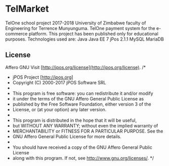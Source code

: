 # TelMarket
TelOne school project 2017-2018 University of Zimbabwe faculty of Engineering for Terrence Munyunguma. TelOne payment system for the e-commerce platform.
This project has been published only for educational purposes. Technologies used are:
Java
Java EE 7
jPos 2.1.1
MySQL MariaDB


## License
Affero GNU Visit [http://jpos.org/license](http://jpos.org/license).
/*
 * jPOS Project [http://jpos.org]
 * Copyright (C) 2000-2017 jPOS Software SRL
 *
 * This program is free software: you can redistribute it and/or modify
 * it under the terms of the GNU Affero General Public License as
 * published by the Free Software Foundation, either version 3 of the
 * License, or (at your option) any later version.
 *
 * This program is distributed in the hope that it will be useful,
 * but WITHOUT ANY WARRANTY; without even the implied warranty of
 * MERCHANTABILITY or FITNESS FOR A PARTICULAR PURPOSE.  See the
 * GNU Affero General Public License for more details.
 *
 * You should have received a copy of the GNU Affero General Public License
 * along with this program.  If not, see <http://www.gnu.org/licenses/>.
 */

